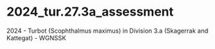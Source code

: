 # 2024_tur.27.3a_assessment
2024 - Turbot (Scophthalmus maximus) in Division 3.a (Skagerrak and Kattegat) - WGNSSK
